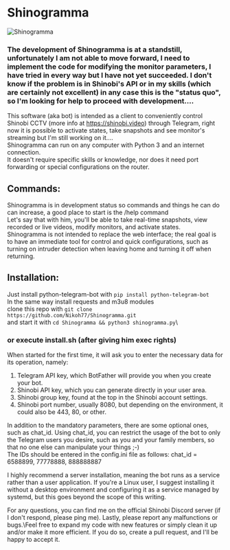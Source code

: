 # Shinogramma
![Shinogramma](https://github.com/Nikoh77/ShinotifyTB/assets/7826178/24a15ed6-09ab-4267-91a2-484198f4abaf)
### The development of Shinogramma is at a standstill, unfortunately I am not able to move forward, I need to implement the code for modifying the monitor parameters, I have tried in every way but I have not yet succeeded. I don't know if the problem is in Shinobi's API or in my skills (which are certainly not excellent) in any case this is the "status quo", so I'm looking for help to proceed with development....

This software (aka bot) is intended as a client to conveniently control Shinobi CCTV (more info at https://shinobi.video) through Telegram, right now it is possible to activate states, take snapshots and see monitor's streaming but I'm still working on it....\
Shinogramma can run on any computer with Python 3 and an internet connection.\
It doesn't require specific skills or knowledge, nor does it need port forwarding or special configurations on the router.
## Commands:
Shinogramma is in development status so commands and things he can do can increase, a good place to start is the /help command\
Let's say that with him, you'll be able to take real-time snapshots, view recorded or live videos, modify monitors, and activate states.\
Shinogramma is not intended to replace the web interface; the real goal is to have an immediate tool for control and quick configurations, such as turning on intruder detection when leaving home and turning it off when returning.
## Installation:
Just install python-telegram-bot with ```pip install python-telegram-bot```\
In the same way install requests and m3u8 modules\
clone this repo with ```git clone https://github.com/Nikoh77/Shinogramma.git```\
and start it with ```cd Shinogramma && python3 shinogramma.py```\
### or execute install.sh (after giving him exec rights)
When started for the first time, it will ask you to enter the necessary data for its operation, namely:
1) Telegram API key, which BotFather will provide you when you create your bot.
2) Shinobi API key, which you can generate directly in your user area.
3) Shinobi group key, found at the top in the Shinobi account settings.
4) Shinobi port number, usually 8080, but depending on the environment, it could also be 443, 80, or other.

In addition to the mandatory parameters, there are some optional ones, such as chat_id.
Using chat_id, you can restrict the usage of the bot to only the Telegram users you desire, such as you and your family members, so that no one else can manipulate your things ;-)\
The IDs should be entered in the config.ini file as follows:
chat_id = 6588899, 77778888, 888888887

I highly recommend a server installation, meaning the bot runs as a service rather than a user application. If you're a Linux user, I suggest installing it without a desktop environment and configuring it as a service managed by systemd, but this goes beyond the scope of this writing.


For any questions, you can find me on the official Shinobi Discord server (if I don't respond, please ping me).
Lastly, please report any malfunctions or bugs.\Feel free to expand my code with new features or simply clean it up and/or make it more efficient. If you do so, create a pull request, and I'll be happy to accept it.
